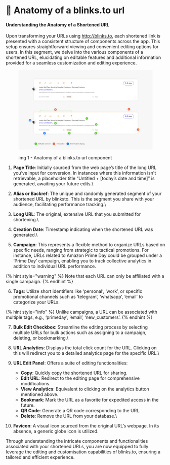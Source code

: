 # 🔗 Anatomy of a blinks.to url

#### Understanding the Anatomy of a Shortened URL

Upon transforming your URLs using http://blinks.to, each shortened link is presented with a consistent structure of components across the app. This setup ensures straightforward viewing and convenient editing options for users. In this segment, we delve into the various components of a shortened URL, elucidating on editable features and additional information provided for a seamless customization and editing experience.

<figure><img src="../.gitbook/assets/url component.jpg" alt=""><figcaption><p>img 1 - Anatomy of a blinks.to url component</p></figcaption></figure>



1. **Page Title**: Initially sourced from the web page’s title of the long URL you’ve input for conversion. In instances where this information isn't retrievable, a placeholder title “Untitled + \[today’s date and time]” is generated, awaiting your future edits.\

2. **Alias or Backref**: The unique and randomly generated segment of your shortened URL by blinksto. This is the segment you share with your audience, facilitating performance tracking.\

3. **Long URL**: The original, extensive URL that you submitted for shortening.\

4. **Creation Date**: Timestamp indicating when the shortened URL was generated.\

5. **Campaign**: This represents a flexible method to organize URLs based on specific needs, ranging from strategic to tactical promotions. For instance, URLs related to Amazon Prime Day could be grouped under a ‘Prime Day’ campaign, enabling you to track collective analytics in addition to individual URL performance.&#x20;

{% hint style="warning" %}
Note that each URL can only be affiliated with a single campaign.
{% endhint %}

6. **Tags**: Utilize short identifiers like ‘personal’, ‘work’, or specific promotional channels such as ‘telegram’, ‘whatsapp’, ‘email’ to categorize your URLs.&#x20;

{% hint style="info" %}
Unlike campaigns, a URL can be associated with multiple tags, e.g., ‘primeday’, ‘email’, ‘new\_customers’.
{% endhint %}

7. **Bulk Edit Checkbox**: Streamline the editing process by selecting multiple URLs for bulk actions such as assigning to a campaign, deleting, or bookmarking.\

8. **URL Analytics**: Displays the total click count for the URL. Clicking on this will redirect you to a detailed analytics page for the specific URL.\

9. **URL Edit Panel**: Offers a suite of editing functionalities:
   * **Copy**: Quickly copy the shortened URL for sharing.
   * **Edit URL**: Redirect to the editing page for comprehensive modifications.
   * **View Analytics**: Equivalent to clicking on the analytics button mentioned above.
   * **Bookmark**: Mark the URL as a favorite for expedited access in the future.
   * **QR Code**: Generate a QR code corresponding to the URL.
   * **Delete**: Remove the URL from your database.\

10. **Favicon**: A visual icon sourced from the original URL’s webpage. In its absence, a generic globe icon is utilized.

Through understanding the intricate components and functionalities associated with your shortened URLs, you are now equipped to fully leverage the editing and customisation capabilities of blinks.to, ensuring a tailored and efficient experience.
